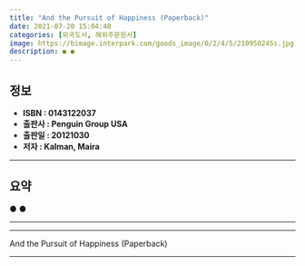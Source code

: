 ```yaml
---
title: "And the Pursuit of Happiness (Paperback)"
date: 2021-07-20 15:04:40
categories: [외국도서, 해외주문원서]
image: https://bimage.interpark.com/goods_image/0/2/4/5/210950245s.jpg
description: ● ●
---
```


## **정보**

- **ISBN : 0143122037**
- **출판사 : Penguin Group USA**
- **출판일 : 20121030**
- **저자 : Kalman, Maira**

------



## **요약**

●  ●  

------



------


And the Pursuit of Happiness (Paperback) 

------


